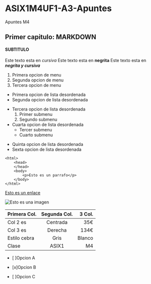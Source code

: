 # ASIX1M4UF1-A3-Apuntes

Apuntes M4
## Primer capitulo: MARKDOWN

#### SUBTITULO

Este texto esta en *cursiva*
Este texto esta en **negrita**
Este texto esta en **_negrita y cursiva_**
1. Primera opcion de menu
2. Segunda opcion de menu
3. Tercera opcion de menu 

* Primera opcion de lista desordenada
* Segunda opcion de lista desordenada
- Tercera opcion de lista desordenada
    1. Primer submenu
    2. Segundo submenu
- Cuarta opcion de lista desordenada
    * Tercer submenu
    * Cuarto submenu
+ Quinta opcion de lista desordenada
+ Sexta opcion de lista desordenada


```
<html>
    <head>
    </head>
    <body>
        <p>Esto es un parrafo</p>
    </body>
</html>
```
[Esto es un enlace](http://joan23.fje.edu "Enlace a la web del cole")

![Esto es una imagen]( https://github.com/adrimartiin/ASIX1M4UF1-A3-Apuntes/blob/main/fondopantalla.jpg "Titulo opcional de la imagen")

|Primera Col.|Segunda Col.|3 Col.|
|---------------|:------------:|---------:|
|Col 2 es|Centrada|35€|
|Col 3 es|Derecha|134€|
|Estilo cebra|Gris|Blanco|
|Clase|ASIX1|M4|

- [ ]Opcion A

- [x]Opcion B

- [ ]Opcion C

